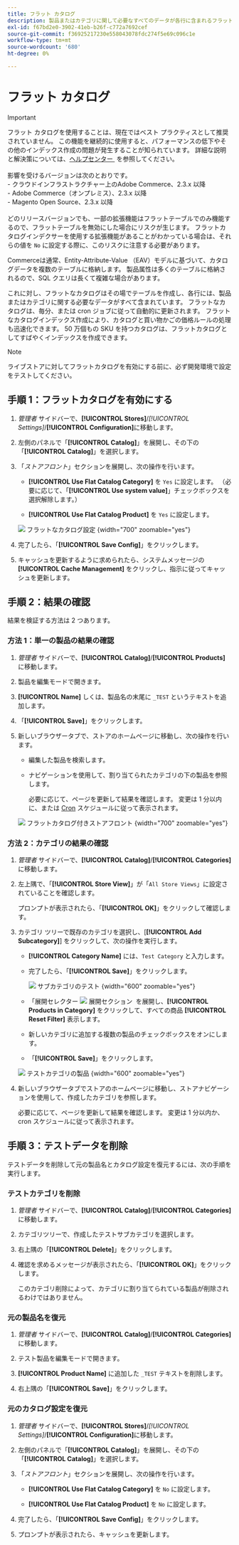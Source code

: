 ```yaml
---
title: フラット カタログ
description: 製品またはカテゴリに関して必要なすべてのデータが各行に含まれるフラットなカタログの作成について説明します。
exl-id: f67bd2e0-3902-41eb-b26f-c772a7692cef
source-git-commit: f36925217230e558043078fdc274f5e69c096c1e
workflow-type: tm+mt
source-wordcount: '680'
ht-degree: 0%

---
```


# フラット カタログ

>[!IMPORTANT]
>
>フラット カタログを使用することは、現在ではベスト プラクティスとして推奨されていません。 この機能を継続的に使用すると、パフォーマンスの低下やその他のインデックス作成の問題が発生することが知られています。 詳細な説明と解決策については、[&#x200B; ヘルプセンター &#x200B;](https://experienceleague.adobe.com/docs/commerce-knowledge-base/kb/troubleshooting/miscellaneous/slow-performance-slow-and-long-running-crons.html?lang=ja) を参照してください。<br/><br/> 影響を受けるバージョンは次のとおりです。<br/>- クラウドインフラストラクチャー上のAdobe Commerce、2.3.x 以降 <br/>- Adobe Commerce（オンプレミス）、2.3.x 以降 <br/>- Magento Open Source、2.3.x 以降 <br/><br/> どのリリースバージョンでも、一部の拡張機能はフラットテーブルでのみ機能するので、フラットテーブルを無効にした場合にリスクが生じます。 フラットカタログインデクサーを使用する拡張機能があることがわかっている場合は、それらの値を `No` に設定する際に、このリスクに注意する必要があります。

Commerceは通常、Entity-Attribute-Value （EAV）モデルに基づいて、カタログデータを複数のテーブルに格納します。 製品属性は多くのテーブルに格納されるので、SQL クエリは長くて複雑な場合があります。

これに対し、フラットなカタログはその場でテーブルを作成し、各行には、製品またはカテゴリに関する必要なデータがすべて含まれています。 フラットなカタログは、毎分、または cron ジョブに従って自動的に更新されます。 フラットなカタログインデックス作成により、カタログと買い物かごの価格ルールの処理も迅速化できます。 50 万個もの SKU を持つカタログは、フラットカタログとしてすばやくインデックスを作成できます。

>[!NOTE]
>
>ライブストアに対してフラットカタログを有効にする前に、必ず開発環境で設定をテストしてください。

## 手順 1：フラットカタログを有効にする

1. _管理者_ サイドバーで、**[!UICONTROL Stores]**/_[!UICONTROL Settings]_/**[!UICONTROL Configuration]**&#x200B;に移動します。

1. 左側のパネルで「**[!UICONTROL Catalog]**」を展開し、その下の「**[!UICONTROL Catalog]**」を選択します。

1. 「_ストアフロント_」セクションを展開し、次の操作を行います。

   - **[!UICONTROL Use Flat Catalog Category]** を `Yes` に設定します。 （必要に応じて、「**[!UICONTROL Use system value]**」チェックボックスを選択解除します。）

   - **[!UICONTROL Use Flat Catalog Product]** を `Yes` に設定します。

   ![&#x200B; フラットなカタログ設定 &#x200B;](./assets/use-flat-catalog.png){width="700" zoomable="yes"}

1. 完了したら、「**[!UICONTROL Save Config]**」をクリックします。

1. キャッシュを更新するように求められたら、システムメッセージの **[!UICONTROL Cache Management]** をクリックし、指示に従ってキャッシュを更新します。

## 手順 2：結果の確認

結果を検証する方法は 2 つあります。

### 方法 1：単一の製品の結果の確認

1. _管理者_ サイドバーで、**[!UICONTROL Catalog]**/**[!UICONTROL Products]** に移動します。

1. 製品を編集モードで開きます。

1. **[!UICONTROL Name]** しくは、製品名の末尾に `_TEST` というテキストを追加します。

1. 「**[!UICONTROL Save]**」をクリックします。

1. 新しいブラウザータブで、ストアのホームページに移動し、次の操作を行います。

   - 編集した製品を検索します。

   - ナビゲーションを使用して、割り当てられたカテゴリの下の製品を参照します。

     必要に応じて、ページを更新して結果を確認します。 変更は 1 分以内に、または [Cron](../systems/cron.md) スケジュールに従って表示されます。

   ![&#x200B; フラットカタログ付きストアフロント &#x200B;](./assets/storefront-flat-catalog-enabled.png){width="700" zoomable="yes"}

### 方法 2：カテゴリの結果の確認

1. _管理者_ サイドバーで、**[!UICONTROL Catalog]**/**[!UICONTROL Categories]** に移動します。

1. 左上隅で、「**[!UICONTROL Store View]**」が「`All Store Views`」に設定されていることを確認します。

   プロンプトが表示されたら、「**[!UICONTROL OK]**」をクリックして確認します。

1. カテゴリ ツリーで既存のカテゴリを選択し、[**[!UICONTROL Add Subcategory]**] をクリックして、次の操作を実行します。

   - **[!UICONTROL Category Name]** には、`Test Category` と入力します。

   - 完了したら、「**[!UICONTROL Save]**」をクリックします。

     ![&#x200B; サブカテゴリのテスト &#x200B;](./assets/catalog-flat-test-category.png){width="600" zoomable="yes"}

   - 「展開セレクター ![&#x200B; 展開セクション &#x200B;](../assets/icon-display-expand.png) を展開し、**[!UICONTROL Products in Category]** をクリックして、すべての商品 **[!UICONTROL Reset Filter]** 表示します。

   - 新しいカテゴリに追加する複数の製品のチェックボックスをオンにします。

   - 「**[!UICONTROL Save]**」をクリックします。

   ![&#x200B; テストカテゴリの製品 &#x200B;](./assets/catalog-flat-test-category-products.png){width="600" zoomable="yes"}

1. 新しいブラウザータブでストアのホームページに移動し、ストアナビゲーションを使用して、作成したカテゴリを参照します。

   必要に応じて、ページを更新して結果を確認します。 変更は 1 分以内か、cron スケジュールに従って表示されます。

## 手順 3：テストデータを削除

テストデータを削除して元の製品名とカタログ設定を復元するには、次の手順を実行します。

### テストカテゴリを削除

1. _管理者_ サイドバーで、**[!UICONTROL Catalog]**/**[!UICONTROL Categories]** に移動します。

1. カテゴリツリーで、作成したテストサブカテゴリを選択します。

1. 右上隅の「**[!UICONTROL Delete]**」をクリックします。

1. 確認を求めるメッセージが表示されたら、「**[!UICONTROL OK]**」をクリックします。

   このカテゴリ削除によって、カテゴリに割り当てられている製品が削除されるわけではありません。

### 元の製品名を復元

1. _管理者_ サイドバーで、**[!UICONTROL Catalog]**/**[!UICONTROL Categories]** に移動します。

1. テスト製品を編集モードで開きます。

1. **[!UICONTROL Product Name]** に追加した `_TEST` テキストを削除します。

1. 右上隅の「**[!UICONTROL Save]**」をクリックします。

### 元のカタログ設定を復元

1. _管理者_ サイドバーで、**[!UICONTROL Stores]**/_[!UICONTROL Settings]_/**[!UICONTROL Configuration]**&#x200B;に移動します。

1. 左側のパネルで「**[!UICONTROL Catalog]**」を展開し、その下の「**[!UICONTROL Catalog]**」を選択します。

1. 「_ストアフロント_」セクションを展開し、次の操作を行います。

   - **[!UICONTROL Use Flat Catalog Category]** を `No` に設定します。

   - **[!UICONTROL Use Flat Catalog Product]** を `No` に設定します。

1. 完了したら、「**[!UICONTROL Save Config]**」をクリックします。

1. プロンプトが表示されたら、キャッシュを更新します。
